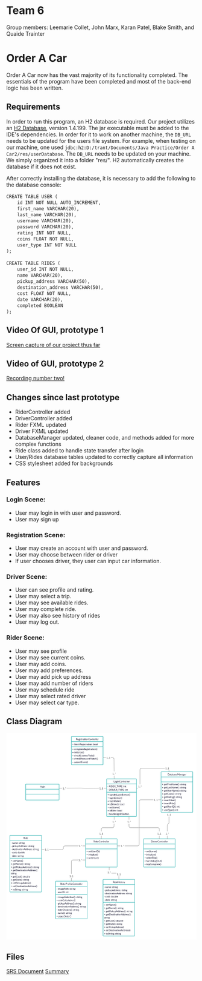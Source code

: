 # Team 6 
Group members: Leemarie Collet, John Marx, Karan Patel, Blake Smith, and Quaide Trainter 
# Order A Car

Order A Car now has the vast majority of its functionality completed. The essentials of the program have been completed and most of the back-end logic has been written.

## Requirements

In order to run this program, an H2 database is required. Our project utilizes an [H2 Database](https://www.h2database.com/html/download.html), version 1.4.199. The jar executable must be added to the IDE's dependencies. In order for it to work on another machine, the `DB_URL` needs to be updated for the users file system. For example, when testing on our machine, one used `jdbc:h2:D:/trant/Documents/Java Practice/Order A Car2/res/userDatabase`. The `DB_URL` needs to be updated on your machine. We simply organized it into a folder "res/". H2 automatically creates the database if it does not exist.

After correctly installing the database, it is necessary to add the following to the database console: 
```
CREATE TABLE USER (
    id INT NOT NULL AUTO_INCREMENT,
    first_name VARCHAR(20),
    last_name VARCHAR(20),
    username VARCHAR(20),
    password VARCHAR(20),
    rating INT NOT NULL,
    coins FLOAT NOT NULL,
    user_type INT NOT NULL
);

CREATE TABLE RIDES (
    user_id INT NOT NULL,
    name VARCHAR(20),
    pickup_address VARCHAR(50),
    destination_address VARCHAR(50),
    cost FLOAT NOT NULL,
    date VARCHAR(20),
    completed BOOLEAN
);

```

## Video Of GUI, prototype 1
[Screen capture of our project thus far](https://www.youtube.com/watch?v=G10OfJIhees&feature=youtu.be)

## Video of GUI, prototype 2
[Recording number two!](https://www.youtube.com/watch?v=lpXW4B7Cb5Y&feature=youtu.be)

## Changes since last prototype
- RiderController added
- DriverController added
- Rider FXML updated
- Driver FXML updated
- DatabaseManager updated, cleaner code, and methods added for more complex functions
- Ride class added to handle state transfer after login
- User/Rides database tables updated to correctly capture all information
- CSS stylesheet added for backgrounds

## Features 
### Login Scene:

*	User may login in with user and password.
*	User may sign up
### Registration Scene:
*	User may create an account with user and password.
*	User may choose between rider or driver
*	If user chooses driver, they user can input car information.
### Driver Scene:
*	User can see profile and rating.
*	User may select a trip.
*	User may see available rides.
*	User may complete ride.
*	User may also see history of rides
*	User may log out.
### Rider Scene:
*	User may see profile
*	User may see current coins.
*	User may add coins.
*	User may add preferences.
*	User may add pick up address
*	User may add number of riders
*	User may schedule ride
*	User may select rated driver
*	User may select car type.
## Class Diagram
![picture alt](Order_a_Car-_Case_Diagram.png "Class Diagram")
## Files
[SRS Document](SRS_Work.docx)
[Summary](summary.docx)

